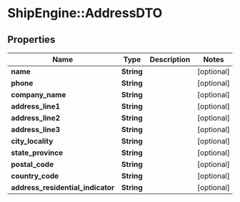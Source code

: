 # ShipEngine::AddressDTO

## Properties
Name | Type | Description | Notes
------------ | ------------- | ------------- | -------------
**name** | **String** |  | [optional] 
**phone** | **String** |  | [optional] 
**company_name** | **String** |  | [optional] 
**address_line1** | **String** |  | [optional] 
**address_line2** | **String** |  | [optional] 
**address_line3** | **String** |  | [optional] 
**city_locality** | **String** |  | [optional] 
**state_province** | **String** |  | [optional] 
**postal_code** | **String** |  | [optional] 
**country_code** | **String** |  | [optional] 
**address_residential_indicator** | **String** |  | [optional] 


